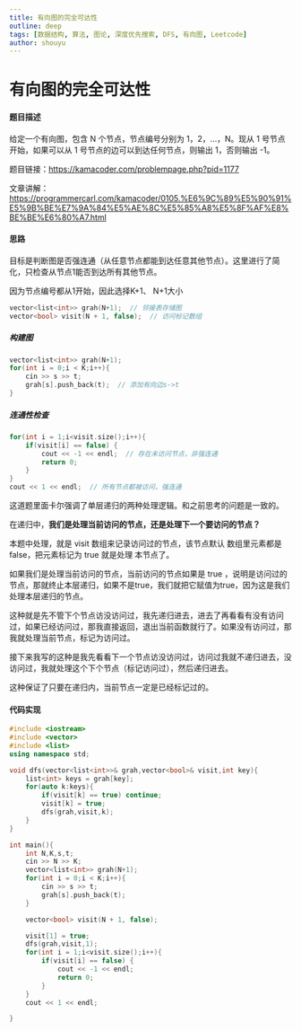 ```yaml
---
title: 有向图的完全可达性
outline: deep
tags: [数据结构, 算法, 图论, 深度优先搜索, DFS, 有向图, Leetcode]
author: shouyu
---
```


# 有向图的完全可达性

#### 题目描述

给定一个有向图，包含 N 个节点，节点编号分别为 1，2，...，N。现从 1 号节点开始，如果可以从 1 号节点的边可以到达任何节点，则输出 1，否则输出 -1。

题目链接：https://kamacoder.com/problempage.php?pid=1177

文章讲解：https://programmercarl.com/kamacoder/0105.%E6%9C%89%E5%90%91%E5%9B%BE%E7%9A%84%E5%AE%8C%E5%85%A8%E5%8F%AF%E8%BE%BE%E6%80%A7.html

#### 思路

目标是判断图是否强连通（从任意节点都能到达任意其他节点）。这里进行了简化，只检查从节点1能否到达所有其他节点。

因为节点编号都从1开始，因此选择K+1、 N+1大小

```C++
vector<list<int>> grah(N+1);  // 邻接表存储图
vector<bool> visit(N + 1, false);  // 访问标记数组
```

##### 构建图

```C++
vector<list<int>> grah(N+1);
for(int i = 0;i < K;i++){
    cin >> s >> t;
    grah[s].push_back(t);  // 添加有向边s->t
}
```

##### 连通性检查

```C++
for(int i = 1;i<visit.size();i++){
    if(visit[i] == false) {
        cout << -1 << endl;  // 存在未访问节点，非强连通
        return 0;
    }
}
cout << 1 << endl;  // 所有节点都被访问，强连通
```

这道题里面卡尔强调了单层递归的两种处理逻辑。和之前思考的问题是一致的。

在递归中，**我们是处理当前访问的节点，还是处理下一个要访问的节点？**

本题中处理，就是 visit 数组来记录访问过的节点，该节点默认 数组里元素都是false，把元素标记为 true 就是处理 本节点了。

如果我们是处理当前访问的节点，当前访问的节点如果是 true ，说明是访问过的节点，那就终止本层递归，如果不是true，我们就把它赋值为true，因为这是我们处理本层递归的节点。

这种就是先不管下个节点访没访问过，我先递归进去，进去了再看看有没有访问过，如果已经访问过，那我直接返回，退出当前函数就行了。如果没有访问过，那我就处理当前节点，标记为访问过。

接下来我写的这种是我先看看下一个节点访没访问过，访问过我就不递归进去，没访问过，我就处理这个下个节点（标记访问过），然后递归进去。

这种保证了只要在递归内，当前节点一定是已经标记过的。

#### 代码实现

```C++
#include <iostream>
#include <vector>
#include <list>
using namespace std;

void dfs(vector<list<int>>& grah,vector<bool>& visit,int key){
    list<int> keys = grah[key];
    for(auto k:keys){
        if(visit[k] == true) continue;
        visit[k] = true;
        dfs(grah,visit,k);
    }
}

int main(){
    int N,K,s,t;
    cin >> N >> K;
    vector<list<int>> grah(N+1);
    for(int i = 0;i < K;i++){
        cin >> s >> t;
        grah[s].push_back(t);
    }

    vector<bool> visit(N + 1, false);

    visit[1] = true;
    dfs(grah,visit,1);
    for(int i = 1;i<visit.size();i++){
        if(visit[i] == false) {
            cout << -1 << endl;
            return 0;
        }
    }
    cout << 1 << endl;

}
```

